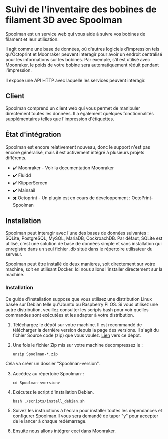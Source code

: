 # Suivi de l'inventaire des bobines de filament 3D avec Spoolman

Spoolman est un service web qui vous aide à suivre vos bobines de filament et leur utilisation.

Il agit comme une base de données, où d'autres logiciels d'impression tels qu'Octoprint et Moonraker peuvent interagir pour avoir un endroit centralisé pour les informations sur les bobines. Par exemple, s'il est utilisé avec Moonraker, le poids de votre bobine sera automatiquement réduit pendant l'impression.

Il expose une API HTTP avec laquelle les services peuvent interagir.

## Client
Spoolman comprend un client web qui vous permet de manipuler directement toutes les données. Il a également quelques fonctionnalités supplémentaires telles que l'impression d'étiquettes.


## État d'intégration
Spoolman est encore relativement nouveau, donc le support n'est pas encore généralisé, mais il est activement intégré à plusieurs projets différents.

- ✔️ Moonraker - Voir la documentation Moonraker
- ✔️ Fluidd
- ✔️ KlipperScreen
- ✔️ Mainsail
- ✖️ Octoprint - Un plugin est en cours de développement : OctoPrint-Spoolman

## Installation
Spoolman peut interagir avec l'une des bases de données suivantes : SQLite, PostgreSQL, MySQL, MariaDB, CockroachDB. Par défaut, SQLite est utilisé, c'est une solution de base de données simple et sans installation qui enregistre dans un seul fichier .db situé dans le répertoire utilisateur du serveur.

Spoolman peut être installé de deux manières, soit directement sur votre machine, soit en utilisant Docker. Ici nous allons l'installer directement sur la machine.

### Installation
Ce guide d'installation suppose que vous utilisez une distribution Linux basée sur Debian telle qu'Ubuntu ou Raspberry Pi OS. Si vous utilisez une autre distribution, veuillez consulter les scripts bash pour voir quelles commandes sont exécutées et les adapter à votre distribution.

1. Téléchargez le dépôt sur votre machine. Il est recommandé de télécharger la dernière version depuis la page des versions. Il s'agit du fichier Source code (zip) que vous voulez. [Lien](https://github.com/Donkie/Spoolman/releases) vers ce dépot.

2. Une fois le fichier Zip mis sur votre machine decompressez le :
   
   ```
   unzip Spoolman-*.zip
    ```
Cela va créer un dossier "Spoolman-version".

3. Accédez au répertoire Spoolman-<version>:

    ```
    cd Spoolman-<version>
    ```
    
4. Exécutez le script d'installation Debian.

     ```
     bash ./scripts/install_debian.sh
     ```

5. Suivez les instructions à l'écran pour installer toutes les dépendances et configurer Spoolman.Il vous sera demandé de taper "y" pour accepter de le lancer à chaque redémarrage.

6. Ensuite nous allons intégrer ceci dans Moonraker.

